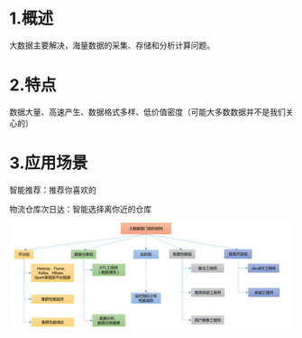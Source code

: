# 1.概述

大数据主要解决，海量数据的采集、存储和分析计算问题。



# 2.特点

数据大量、高速产生、数据格式多样、低价值密度（可能大多数数据并不是我们关心的）



# 3.应用场景

智能推荐：推荐你喜欢的

物流仓库次日达：智能选择离你近的仓库





![](https://raw.githubusercontent.com/imattdu/img/main/img/20210811144114.png)




